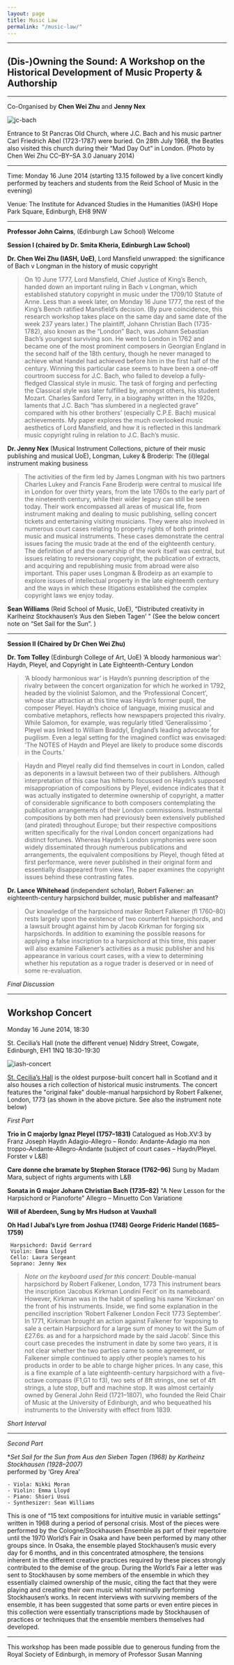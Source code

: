 ```yaml
---
layout: page
title: Music Law
permalink: "/music-law/"
---
```


-------------------------



## (Dis-)Owning the Sound: A Workshop on the Historical Development of Music Property & Authorship 

---

Co-Organised by **Chen Wei Zhu** and **Jenny Nex**

![jc-bach](https://raw.githubusercontent.com/icaruszhu/learning/master/image/chen-github-pages/iash-workshop/jc-bach.jpg)

Entrance to St Pancras Old Church, where J.C. Bach and his music partner Carl Friedrich Abel (1723-1787) were buried. On 28th July 1968, the Beatles also visited this church during their “Mad Day Out” in London. (Photo by Chen Wei Zhu CC–BY–SA 3.0 January 2014)

---

Time: Monday 16 June 2014 (starting 13.15 followed by a live concert kindly performed by teachers and students from the Reid School of Music in the evening)

Venue: The Institute for Advanced Studies in the Humanities (IASH)
Hope Park Square, Edinburgh, EH8 9NW

---



**Professor John Cairns**, (Edinburgh Law School) Welcome 

**Session I (chaired by Dr. Smita Kheria, Edinburgh Law School)** 

**Dr. Chen Wei Zhu (IASH, UoE)**, Lord Mansfield unwrapped: the significance of Bach v Longman in the history of music copyright 



> On 10 June 1777, Lord Mansfield, Chief Justice of King’s Bench, handed down an important ruling in Bach v Longman, which established statutory copyright in music under the 1709/10 Statute of Anne. Less than a week later, on Monday 16 June 1777, the rest of the King’s Bench ratified Mansfield’s decision. (By pure coincidence, this research workshop takes place on the same day and same date of the week 237 years later.) The plaintiff, Johann Christian Bach (1735-1782), also known as the “London” Bach, was Johann Sebastian Bach’s youngest surviving son. He went to London in 1762 and became one of the most prominent composers in Georgian England in the second half of the 18th century, though he never managed to achieve what Handel had achieved before him in the first half of the century. Winning this particular case seems to have been a one-off courtroom success for J.C. Bach, who failed to develop a fully-fledged Classical style in music. The task of forging and perfecting the Classical style was later fulfilled by, amongst others, his student Mozart. Charles Sanford Terry, in a biography written in the 1920s, laments that J.C. Bach “has slumbered in a neglected grave” compared with his other brothers’ (especially C.P.E. Bach) musical achievements. My paper explores the much overlooked music aesthetics of Lord Mansfield, and how it is reflected in this landmark music copyright ruling in relation to J.C. Bach’s music.



**Dr. Jenny Nex** (Musical Instrument Collections, picture of their music publishing and musical UoE), Longman, Lukey & Broderip: The (il)legal  instrument making business 

> The activities of the firm led by James Longman with his two partners Charles Lukey and Francis Fane Broderip were central to musical life in London for over thirty years, from the late 1760s to the early part of the nineteenth century, while their wider legacy can still be seen today.  Their work encompassed all areas of musical life, from instrument making and dealing to music publishing, selling concert tickets and entertaining visiting musicians.  They were also involved in numerous court cases relating to property rights of both printed music and musical instruments.  These cases demonstrate the central issues facing the music trade at the end of the eighteenth century.  The definition of and the ownership of the work itself was central, but issues relating to reversionary copyright, the publication of extracts, and acquiring and republishing music from abroad were also important.  This paper uses Longman & Brodeirp as an example to explore issues of intellectual property in the late eighteenth century and the ways in which these litigations established the complex copyright laws we enjoy today.


**Sean Williams** (Reid School of Music, UoE),  “Distributed creativity in Karlheinz Stockhausen’s ‘Aus den Sieben Tagen’ ”
(See the below concert note on “Set Sail for the Sun”. )

---



**Session II  (Chaired by Dr Chen Wei Zhu)**



**Dr. Tom Tolley** (Edinburgh College of Art, UoE) ‘A bloody harmonious war’: Haydn, Pleyel, and Copyright in Late Eighteenth-Century London

> ‘A bloody harmonious war’ is Haydn’s punning description of the rivalry between the concert organization for which he worked in 1792, headed by the violinist Salomon, and the ‘Professional Concert’, whose star attraction at this time was Haydn’s former pupil, the composer Pleyel. Haydn’s choice of language, mixing musical and combative metaphors, reflects how newspapers projected this rivalry. While Salomon, for example, was regularly titled ‘Generalissimo ’, Pleyel was linked to William Braddyl, England’s leading advocate for pugilism. Even a legal setting for the imagined conflict was envisaged: ‘The NOTES of Haydn and Pleyel are likely to produce some discords in the Courts.’

> Haydn and Pleyel really did find themselves in court in London, called as deponents in a lawsuit between two of their publishers. Although interpretation of this case has hitherto focussed on Haydn’s supposed misappropriation of compositions by Pleyel, evidence indicates that it was actually instigated to determine ownership of copyright, a matter of considerable significance to both composers contemplating the publication arrangements of their London commissions.  Instrumental compositions by both men had previously been extensively published (and pirated) throughout Europe; but their respective compositions written specifically for the rival London concert organizations had distinct fortunes. Whereas Haydn’s London symphonies were soon widely disseminated through numerous publications and arrangements, the equivalent compositions by Pleyel, though fêted at first performance, were never published in their original form and essentially disappeared from view. The paper examines the copyright issues behind these contrasting fates.


**Dr. Lance Whitehead** (independent scholar),  Robert Falkener: an eighteenth-century harpsichord builder, music publisher and malfeasant? 


> Our knowledge of the harpsichord maker Robert Falkener (fl 1760–80) rests largely upon the existence of two counterfeit harpsichords, and a lawsuit brought against him by Jacob Kirkman for forging six harpsichords. In addition to examining the possible reasons for applying a false inscription to a harpsichord at this time, this paper will also examine Falkener’s activities as a music publisher and his appearance in various court cases, with a view to determining whether his reputation as a rogue trader is deserved or in need of some re-evaluation.	 

_Final Discussion_



---



## Workshop Concert 

Monday 16 June 2014, 18:30 

St. Cecilia’s Hall (note the different venue)
Niddry Street, Cowgate, Edinburgh, EH1 1NQ
18:30-19:30

![iash-concert](https://raw.githubusercontent.com/icaruszhu/learning/master/image/chen-github-pages/iash-workshop/iash-concert.jpg)

[St. Cecilia’s Hall](https://www.ed.ac.uk/visit/museums-galleries/st-cecilias) is the oldest purpose-built concert hall in Scotland and it also houses a rich collection of historical music instruments. The concert features the "original fake" double-manual harpsichord by Robert Falkener, London, 1773 (as shown in the above picture. See also the instrument note below)

_First Part_

**Trio in C majorby Ignaz Pleyel (1757–1831)**
	Catalogued as Hob.XV:3 by Franz Joseph Haydn
	Adagio-Allegro – Rondo: Andante-Adagio ma non troppo-Andante-Allegro-Andante 
	(subject of court cases – Haydn/Pleyel. Forster v L&B)

**Care donne che bramate	by Stephen Storace (1762–96)**
	Sung by Madam Mara, subject of rights arguments with L&B

**Sonata in G major	Johann Christian Bach (1735–82)**
	"A New Lesson for the Harpsichord or Pianoforte"
	Allegro – Minuetto Con Variatione

**Will of Aberdeen, Sung by Mrs Hudson at Vauxhall**

**Oh Had I Jubal’s Lyre from Joshua (1748)	George Frideric Handel (1685–1759)**

```
 Harpsichord: David Gerrard
 Violin: Emma Lloyd
 Cello: Laura Sergeant
 Soprano: Jenny Nex
```

> *Note on the keyboard used for this concert*: Double-manual harpsichord by Robert Falkener, London, 1773
> This instrument bears the inscription ‘Jacobus Kirkman Londini Fecit’ on its nameboard.  However, Kirkman was in the habit of spelling his name ‘Kirckman’ on the front of his instruments.  Inside, we find some explanation in the pencilled inscription ‘Robert Falkener London Fecit 1773 September’.  In 1771, Kirkman brought an action against Falkener for ‘exposing to sale a certain Harpsichord for a large sum of money to wit the Sum of £27.6s. as and for a harpsichord made by the said Jacob’.  Since this court case precedes the instrument in date by some two years, it is not clear whether the two parties came to some agreement, or Falkener simple continued to apply other people’s names to his products in order to be able to charge higher prices.  In any case, this is a fine example of a late eighteenth-century harpsichord with a five-octave compass (F1,G1 to f3), two sets of 8ft strings, one set of 4ft strings, a lute stop, buff and machine stop.  It was almost certainly owned by General John Reid (1721–1807), who founded the Reid Chair of Music at the University of Edinburgh, and who bequeathed his instruments to the University with effect from 1839. 

*Short Interval* 

---

_Second Part_

**Set Sail for the Sun from Aus den Sieben Tagen (1968)  by Karlheinz Stockhausen (1928–2007)*                                 
	performed by ‘Grey Area’

	- Viola: Nikki Moran
	- Violin: Emma Lloyd
	- Piano: Shiori Usui
	- Synthesizer: Sean Williams

This is one of “15 text compositions for intuitive music in variable settings” written in 1968 during a period of personal crisis. Most of the pieces were performed by the Cologne/Stockhausen Ensemble as part of their repertoire until the 1970 World’s Fair in Osaka and have been performed by many other groups since. In Osaka, the ensemble played Stockhausen’s music every day for 6 months, and in this concentrated atmosphere, the tensions inherent in the different creative practices required by these pieces strongly contributed to the demise of the group. During the World’s Fair a letter was sent to Stockhausen by some members of the ensemble in which they essentially claimed ownership of the music, citing the fact that they were playing and creating their own music whilst nominally performing Stockhausen’s works. In recent interviews with surviving members of the ensemble, it has been suggested that some parts or even entire pieces in this collection were essentially transcriptions made by Stockhausen of practices or techniques that the ensemble members themselves had developed.

---



This workshop has been made possible due to generous funding from the Royal Society of Edinburgh, in memory of Professor Susan Manning